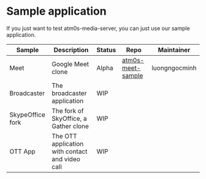 # Sample application

If you just want to test atm0s-media-server, you can just use our sample application.

| Sample           | Description                                     | Status | Repo                                                                    | Maintainer    |
| ---------------- | ----------------------------------------------- | ------ | ----------------------------------------------------------------------- | ------------- |
| Meet             | Google Meet clone                               | Alpha  | [atm0s-meet-sample](https://github.com/luongngocminh/atm0s-meet-sample) | luongngocminh |
| Broadcaster      | The broadcaster application                     | WIP    |                                                                         |               |
| SkypeOffice fork | The fork of SkyOffice, a Gather clone           | WIP    |                                                                         |               |
| OTT App          | The OTT application with contact and video call | WIP    |                                                                         |               |
